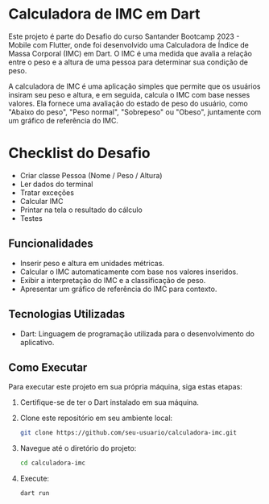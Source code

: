 # Calculadora de IMC em Dart

Este projeto é parte do Desafio do curso Santander Bootcamp 2023 - Mobile com Flutter, onde foi desenvolvido uma Calculadora de Índice de Massa Corporal (IMC) em Dart. O IMC é uma medida que avalia a relação entre o peso e a altura de uma pessoa para determinar sua condição de peso.

A calculadora de IMC é uma aplicação simples que permite que os usuários insiram seu peso e altura, e em seguida, calcula o IMC com base nesses valores. Ela fornece uma avaliação do estado de peso do usuário, como "Abaixo do peso", "Peso normal", "Sobrepeso" ou "Obeso", juntamente com um gráfico de referência do IMC.

# Checklist do Desafio
- Criar classe Pessoa (Nome / Peso / Altura)​
- Ler dados do terminal​
- Tratar exceções​
- Calcular IMC ​
- Printar na tela o resultado do cálculo​
- Testes​

## Funcionalidades

- Inserir peso e altura em unidades métricas.
- Calcular o IMC automaticamente com base nos valores inseridos.
- Exibir a interpretação do IMC e a classificação de peso.
- Apresentar um gráfico de referência do IMC para contexto.

## Tecnologias Utilizadas

- Dart: Linguagem de programação utilizada para o desenvolvimento do aplicativo.

## Como Executar

Para executar este projeto em sua própria máquina, siga estas etapas:

1. Certifique-se de ter o Dart instalado em sua máquina.

2. Clone este repositório em seu ambiente local:

   ```bash
   git clone https://github.com/seu-usuario/calculadora-imc.git
   
3. Navegue até o diretório do projeto:
    
   ```bash
   cd calculadora-imc

5.   Execute:
    
     ```bash
     dart run

